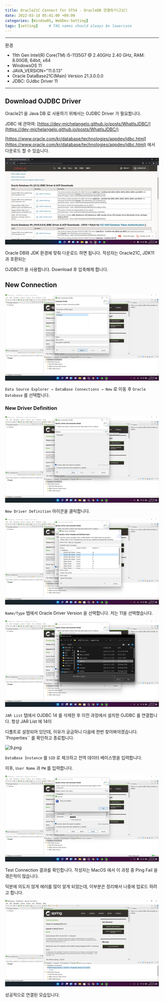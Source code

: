 ```yaml
---
title: Oracle21C Connect for STS4 - OracleDB 연결하기(21C)
date: 2022-03-18 05:41:00 +09:00
categories: [WindowOS, WebDev-Setting]
tags: [setting]     # TAG names should always be lowercase
---
```


---

환경

- 11th Gen Intel(R) Core(TM) i5-1135G7 @ 2.40GHz 2.40 GHz, RAM: 8.00GB, 64bit, x64
- WindowsOS 11
- JAVA_VERSION="11.0.13”
- Oracle DataBase21C(Main) Version 21.3.0.0.0
- JDBC: OJdbc Driver 11

---

## Download OJDBC Driver

Oracle21 을 Java DB 로 사용하기 위해서는 OJDBC Driver 가 필요합니다.

JDBC 에 관하여: [https://dev-michelangelo.github.io/posts/WhatIsJDBC/](https://dev-michelangelo.github.io/posts/WhatIsJDBC/)

[https://www.oracle.com/kr/database/technologies/appdev/jdbc.html](https://www.oracle.com/kr/database/technologies/appdev/jdbc.html) 에서 다운로드 할 수 있습니다.

![6.png](/Post_img/WindowOS/Oracle21C%20Plugin%20for%20STS4%20/6.png)

Oracle DB와 JDK 환경에 맞춰 다운로드 하면 됩니다. 작성자는 Oracle21C, JDK11 과 호환되는 

OJDBC11 을 사용합니다. Download 후 압축해제 합니다.

## New Connection

![2.png](/Post_img/WindowOS/Oracle21C%20Plugin%20for%20STS4%20/2.png)

`Data Source Explorer → DataBase Connections → New` 로 이동 후 `Oracle Database` 를 선택합니다.

### New Driver Definition

![3.png](/Post_img/WindowOS/Oracle21C%20Plugin%20for%20STS4%20/3.png)

`New Driver Definition` 아이콘을 클릭합니다.

![4.png](/Post_img/WindowOS/Oracle21C%20Plugin%20for%20STS4%20/4.png)

`Name/Type` 탭에서 Oracle Driver Version 을 선택합니다. 저는 11을 선택했습니다.

![7.png](/Post_img/WindowOS/Oracle21C%20Plugin%20for%20STS4%20/7.png)

`JAR List` 탭에서 OJDBC 14 를 삭제한 후 이전 과정에서 설치한 OJDBC 를 연결합니다. 항상 JAR List 에 14이

디폴트로 설정되어 있던데, 이유가 궁금하니 다음에 한번 찾아봐야겠습니다. `Properties`` 를 확인하고 종료합니다.

![9.png](O/Post_img/WindowOS/Oracle21C%20Plugin%20for%20STS4%20/9.png)

`DataBase Instance` 를 `SID` 로 체크하고 전역 데이터 베이스명을 입력합니다. 

이후, `User Name` 과 `PW` 를 입력합니다.

![10.png](/Post_img/WindowOS/Oracle21C%20Plugin%20for%20STS4%20/10.png)

Test Connection 결과를 확인합니다. 작성자는 MacOS 에서 이 과정 중 Ping Fail 을 겪은적이 많습니다.

덕분에 의도치 않게 에러를 많이 알게 되었는데, 이부분은 정리해서 나중에 업로드 하려고 합니다.

![13.png](/Post_img/WindowOS/Oracle21C%20Plugin%20for%20STS4%20/13.png)

성공적으로 연결된 모습입니다.